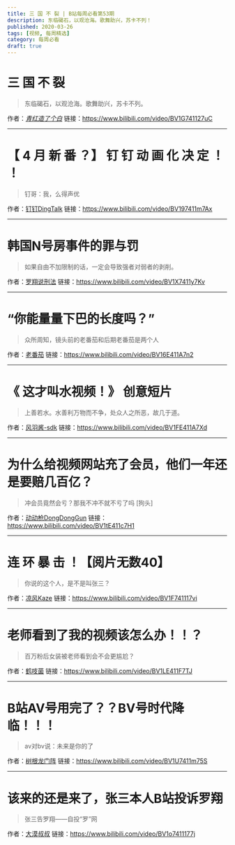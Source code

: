 ```yaml
---
title: 三 国 不 裂 | B站每周必看第53期
description: 东临碣石，以观沧海。歌舞助兴，苏卡不列！
published: 2020-03-26
tags: [视频, 每周精选]
category: 每周必看
draft: true
---
```


# 三   国   不   裂
> 东临碣石，以观沧海。歌舞助兴，苏卡不列。

作者：[_青红造了个白_](https://space.bilibili.com/21778075)
链接：https://www.bilibili.com/video/BV1G741127uC

---

# 【 4 月 新 番 ？】 钉 钉 动 画 化 决 定 ！ ！
> 钉哥：我，么得声优

作者：[钉钉DingTalk](https://space.bilibili.com/481393564)
链接：https://www.bilibili.com/video/BV197411m7Ax

---

# 韩国N号房事件的罪与罚
> 如果自由不加限制的话，一定会导致强者对弱者的剥削。

作者：[罗翔说刑法](https://space.bilibili.com/517327498)
链接：https://www.bilibili.com/video/BV1X7411y7Kv

---

# “你能量量下巴的长度吗？”
> 众所周知，镜头前的老番茄和后期老番茄是两个人

作者：[老番茄](https://space.bilibili.com/546195)
链接：https://www.bilibili.com/video/BV16E411A7n2

---

# 《 这才叫水视频！》 创意短片
> 上善若水。水善利万物而不争，处众人之所恶，故几于道。

作者：[风羽酱-sdk](https://space.bilibili.com/17466521)
链接：https://www.bilibili.com/video/BV1FE411A7Xd

---

# 为什么给视频网站充了会员，他们一年还是要赔几百亿？
> 冲会员竟然会亏？那我不冲不就不亏了吗 [狗头]

作者：[动动枪DongDongGun](https://space.bilibili.com/490494088)
链接：https://www.bilibili.com/video/BV1tE411c7H1

---

# 连 环 暴 击 ！【阅片无数40】
> 你说的这个人，是不是叫张三？

作者：[凉风Kaze](https://space.bilibili.com/14110780)
链接：https://www.bilibili.com/video/BV1F741117vi

---

# 老师看到了我的视频该怎么办！！？
> 百万粉后女装被老师看到会不会更尴尬？

作者：[鹤吱菌](https://space.bilibili.com/3353026)
链接：https://www.bilibili.com/video/BV1LE411F7TJ

---

# B站AV号用完了？？BV号时代降临！！！
> av对bv说：未来是你的了

作者：[树根龙门阵](https://space.bilibili.com/99336697)
链接：https://www.bilibili.com/video/BV1U7411m75S

---

# 该来的还是来了，张三本人B站投诉罗翔
> 张三告罗翔——自投“罗”网

作者：[大漠叔叔](https://space.bilibili.com/67141499)
链接：https://www.bilibili.com/video/BV1o7411177j

